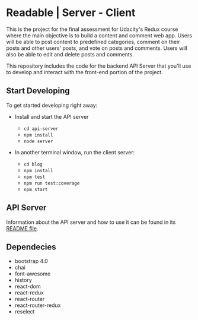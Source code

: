 # Readable | Server - Client

This is the project for the final assessment for Udacity's Redux course where
the main objective is to build a content and comment web app. Users will be able
to post content to predefined categories, comment on their posts and other
users' posts, and vote on posts and comments. Users will also be able to edit
and delete posts and comments.

This repository includes the code for the backend API Server that you'll use to
develop and interact with the front-end portion of the project.

## Start Developing

To get started developing right away:

* Install and start the API server

  * `cd api-server`
  * `npm install`
  * `node server`

* In another terminal window, run the client server:

  * `cd blog`
  * `npm install`
  * `npm test`
  * `npm run test:coverage`
  * `npm start`

## API Server

Information about the API server and how to use it can be found in its [README
file](api-server/README.md).

## Dependecies

* bootstrap 4.0
* chai
* font-awesome
* history
* react-dom
* react-redux
* react-router
* react-router-redux
* reselect
